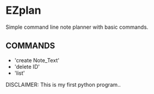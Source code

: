 # EZplan
Simple command line note planner with basic commands.

## COMMANDS
- 'create Note_Text'
- 'delete ID'
- 'list'
  
DISCLAIMER:
This is my first python program..
